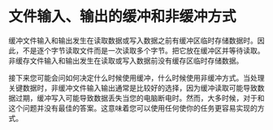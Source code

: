 # 文件输入、输出的缓冲和非缓冲方式

缓冲文件输入和输出发生在读取数据或写入数据之前有缓冲区临时存储数据时。因此，不是逐个字节读取文件而是一次读取多个字节。把它放在缓冲区并等待读取。非缓存文件输入和输出发生在读取或写入数据前没有缓存区临时存储数据。

接下来您可能会问如何决定什么时候使用缓冲，什么时候使用非缓冲方式。当处理关键数据时，非缓冲文件输入输出通常是比较好的选择，因为缓冲读取可能导致数据过期，缓冲写入可能导致数据丢失当您的电脑断电时。然而，大多时候，对于和这个问题并没有最佳的答案。这意味着您可以使用任何使你的任务更容易实现的方式。